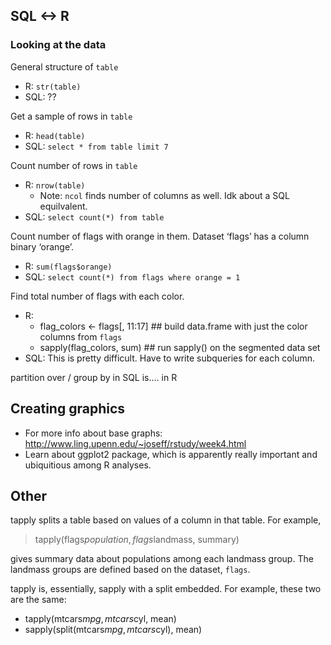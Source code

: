 ## SQL <-> R

### Looking at the data

General structure of `table`

* R: `str(table)`
* SQL: ??

Get a sample of rows in `table`

* R: `head(table)`
* SQL: `select * from table limit 7`

Count number of rows in `table`

* R: `nrow(table)`
  * Note: `ncol` finds number of columns as well. Idk about a SQL equilvalent.
* SQL: `select count(*) from table`

Count number of flags with orange in them. Dataset ‘flags’ has a column binary ‘orange’.

* R: `sum(flags$orange)`
* SQL: `select count(*) from flags where orange = 1`

Find total number of flags with each color.

* R: 
  * flag_colors <- flags[, 11:17] ## build data.frame with just the color columns from `flags`
  * sapply(flag_colors, sum) ## run sapply() on the segmented data set
* SQL: This is pretty difficult. Have to write subqueries for each column.


partition over / group by in SQL is…. in R

## Creating graphics

* For more info about base graphs: http://www.ling.upenn.edu/~joseff/rstudy/week4.html
* Learn about ggplot2 package, which is apparently really important and ubiquitious among R analyses.

## Other

tapply splits a table based on values of a column in that table. For example,

> tapply(flags$population, flags$landmass, summary)

gives summary data about populations among each landmass group. The landmass groups are defined based on the dataset, `flags`.



tapply is, essentially, sapply with a split embedded. For example, these two are the same:
* tapply(mtcars$mpg, mtcars$cyl, mean)
* sapply(split(mtcars$mpg, mtcars$cyl), mean)

